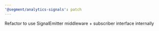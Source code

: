 ```yaml
---
'@segment/analytics-signals': patch
---
```


Refactor to use SignalEmitter middleware + subscriber interface internally
